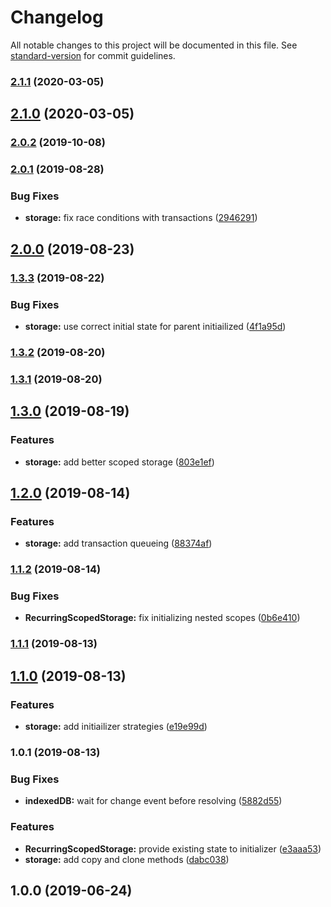# Changelog

All notable changes to this project will be documented in this file. See [standard-version](https://github.com/conventional-changelog/standard-version) for commit guidelines.

### [2.1.1](https://github.com/TDAmeritrade/recur/compare/v2.1.0...v2.1.1) (2020-03-05)

## [2.1.0](https://github.com/TDAmeritrade/recur/compare/v2.0.2...v2.1.0) (2020-03-05)

### [2.0.2](https://github.com/TDAmeritrade/recur/compare/v2.0.1...v2.0.2) (2019-10-08)

### [2.0.1](http://bitbucket.associatesys.local/ngomsw/recur/compare/v2.0.0...v2.0.1) (2019-08-28)


### Bug Fixes

* **storage:** fix race conditions with transactions ([2946291](http://bitbucket.associatesys.local/ngomsw/recur/commit/2946291))

## [2.0.0](http://bitbucket.associatesys.local/ngomsw/recur/compare/v1.3.3...v2.0.0) (2019-08-23)

### [1.3.3](http://bitbucket.associatesys.local/ngomsw/recur/compare/v1.3.2...v1.3.3) (2019-08-22)


### Bug Fixes

* **storage:** use correct initial state for parent initiailized ([4f1a95d](http://bitbucket.associatesys.local/ngomsw/recur/commit/4f1a95d))

### [1.3.2](http://bitbucket.associatesys.local/ngomsw/recur/compare/v1.3.1...v1.3.2) (2019-08-20)

### [1.3.1](http://bitbucket.associatesys.local/ngomsw/recur/compare/v1.3.0...v1.3.1) (2019-08-20)

## [1.3.0](http://bitbucket.associatesys.local/ngomsw/recur/compare/v1.2.0...v1.3.0) (2019-08-19)


### Features

* **storage:** add better scoped storage ([803e1ef](http://bitbucket.associatesys.local/ngomsw/recur/commit/803e1ef))

## [1.2.0](http://bitbucket.associatesys.local/ngomsw/recur/compare/v1.1.2...v1.2.0) (2019-08-14)


### Features

* **storage:** add transaction queueing ([88374af](http://bitbucket.associatesys.local/ngomsw/recur/commit/88374af))

### [1.1.2](http://bitbucket.associatesys.local/ngomsw/recur/compare/v1.1.1...v1.1.2) (2019-08-14)


### Bug Fixes

* **RecurringScopedStorage:** fix initializing nested scopes ([0b6e410](http://bitbucket.associatesys.local/ngomsw/recur/commit/0b6e410))

### [1.1.1](http://bitbucket.associatesys.local/ngomsw/recur/compare/v1.1.0...v1.1.1) (2019-08-13)

## [1.1.0](http://bitbucket.associatesys.local/ngomsw/recur/compare/v1.0.1...v1.1.0) (2019-08-13)


### Features

* **storage:** add initiailizer strategies ([e19e99d](http://bitbucket.associatesys.local/ngomsw/recur/commit/e19e99d))

### 1.0.1 (2019-08-13)


### Bug Fixes

* **indexedDB:** wait for change event before resolving ([5882d55](http://bitbucket.associatesys.local/ngomsw/recur/commit/5882d55))


### Features

* **RecurringScopedStorage:** provide existing state to initializer ([e3aaa53](http://bitbucket.associatesys.local/ngomsw/recur/commit/e3aaa53))
* **storage:** add copy and clone methods ([dabc038](http://bitbucket.associatesys.local/ngomsw/recur/commit/dabc038))

## 1.0.0 (2019-06-24)
